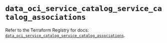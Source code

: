 # `data_oci_service_catalog_service_catalog_associations`

Refer to the Terraform Registry for docs: [`data_oci_service_catalog_service_catalog_associations`](https://registry.terraform.io/providers/oracle/oci/7.19.0/docs/data-sources/service_catalog_service_catalog_associations).
